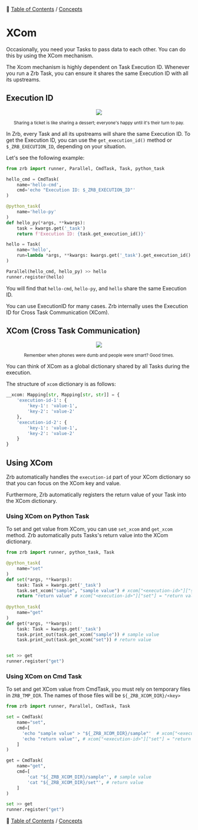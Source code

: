 🔖 [Table of Contents](../README.md) / [Concepts](README.md)

# XCom

Occasionally, you need your Tasks to pass data to each other. You can do this by using the XCom mechanism.

The Xcom mechanism is highly dependent on Task Execution ID. Whenever you run a Zrb Task, you can ensure it shares the same Execution ID with all its upstreams.

## Execution ID

<div align="center">
  <img src="../_images/emoji/ticket.png"/>
  <p>
    <sub>
      Sharing a ticket is like sharing a dessert; everyone's happy until it's their turn to pay.
    </sub>
  </p>
</div>

In Zrb, every Task and all its upstreams will share the same Execution ID. 
To get the Execution ID, you can use the `get_execution_id()` method or `$_ZRB_EXECUTION_ID`, depending on your situation.

Let's see the following example:

```python
from zrb import runner, Parallel, CmdTask, Task, python_task

hello_cmd = CmdTask(
    name='hello-cmd',
    cmd='echo "Execution ID: $_ZRB_EXECUTION_ID"'
)

@python_task(
    name='hello-py'
)
def hello_py(*args, **kwargs):
    task = kwargs.get('_task')
    return f'Execution ID: {task.get_execution_id()}'

hello = Task(
    name='hello',
    run=lambda *args, **kwargs: kwargs.get('_task').get_execution_id()
)

Parallel(hello_cmd, hello_py) >> hello
runner.register(hello)
```

You will find that `hello-cmd`, `hello-py`, and `hello` share the same Execution ID.

You can use ExecutionID for many cases. Zrb internally uses the Execution ID for Cross Task Communication (XCom).

## XCom (Cross Task Communication)

<div align="center">
  <img src="../_images/emoji/telephone_receiver.png"/>
  <p>
    <sub>
      Remember when phones were dumb and people were smart? Good times.
    </sub>
  </p>
</div>

You can think of XCom as a global dictionary shared by all Tasks during the execution.

The structure of `xcom` dictionary is as follows:

```python
__xcom: Mapping[str, Mapping[str, str]] = {
    'execution-id-1': {
        'key-1': 'value-1',
        'key-2': 'value-2'
    },
    'execution-id-2': {
        'key-1': 'value-1',
        'key-2': 'value-2'
    }
}
```

## Using XCom

Zrb automatically handles the `execution-id` part of your XCom dictionary so that you can focus on the XCom key and value.

Furthermore, Zrb automatically registers the return value of your Task into the XCom dictionary.

### Using XCom on Python Task

To set and get value from XCom, you can use `set_xcom` and `get_xcom` method. Zrb automatically puts Tasks's return value into the XCom dictionary.


```python
from zrb import runner, python_task, Task

@python_task(
    name="set"
) 
def set(*args, **kwargs):
    task: Task = kwargs.get('_task')
    task.set_xcom("sample", "sample value") # xcom["<execution-id>"]["sample"] = "sample value"
    return "return value" # xcom["<execution-id>"]["set"] = "return value"
  
@python_task(
    name="get"
)
def get(*args, **kwargs):
    task: Task = kwargs.get('_task')
    task.print_out(task.get_xcom("sample")) # sample value
    task.print_out(task.get_xcom("set")) # return value


set >> get
runner.register("get")
```

### Using XCom on Cmd Task

To set and get XCom value from CmdTask, you must rely on temporary files in `ZRB_TMP_DIR`. The names of those files will be `${_ZRB_XCOM_DIR}/<key>`


```python
from zrb import runner, Parallel, CmdTask, Task

set = CmdTask(
    name="set",
    cmd=[
      'echo "sample value" > "${_ZRB_XCOM_DIR}/sample"'  # xcom["<execution-id>"]["sample"] = "sample value"
      'echo "return value"', # xcom["<execution-id>"]["set"] = "return value" 
    ]
)

get = CmdTask(
    name="get",
    cmd=[
        'cat "${_ZRB_XCOM_DIR}/sample"', # sample value
        'cat "${_ZRB_XCOM_DIR}/set"', # return value
    ]
)

set >> get
runner.register("get")
```

🔖 [Table of Contents](../README.md) / [Concepts](README.md)
